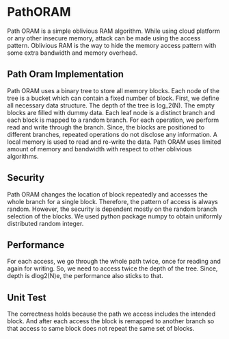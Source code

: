 # PathORAM
Path ORAM is a simple oblivious RAM algorithm. While using cloud platform or any other insecure memory, attack can be made using the access pattern. Oblivious RAM is the way to hide the memory access pattern with some extra bandwidth and memory overhead.

## Path Oram Implementation
Path ORAM uses a binary tree to store all memory blocks. Each node of the tree is
a bucket which can contain a fixed number of block. First, we define all necessary data
structure. The depth of the tree is log_2(N). The empty blocks are filled with dummy
data. Each leaf node is a distinct branch and each block is mapped to a random branch.
For each operation, we perform read and write through the branch. Since, the blocks
are positioned to different branches, repeated operations do not disclose any information. A
local memory is used to read and re-write the data. Path ORAM uses limited amount of
memory and bandwidth with respect to other oblivious algorithms.

## Security
Path ORAM changes the location of block repeatedly and accesses the whole branch for
a single block. Therefore, the pattern of access is always random. However, the security is
dependent mostly on the random branch selection of the blocks. We used python package
numpy to obtain uniformly distributed random integer.

## Performance
For each access, we go through the whole path twice, once for reading and again for writing.
So, we need to access twice the depth of the tree. Since, depth is dlog2(N)e, the performance
also sticks to that.

## Unit Test
The correctness holds because the path we access includes the intended block. And after
each access the block is remapped to another branch so that access to same block does not
repeat the same set of blocks.